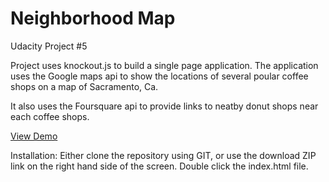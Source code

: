 # Neighborhood Map
Udacity Project #5

Project uses knockout.js to build a single page application. 
The application uses the Google maps api to show the locations of several poular coffee shops on a map of Sacramento, Ca. 

It also uses the Foursquare api to provide links to neatby donut shops near each coffee shops.<br />

[View Demo](http://howlinmad.github.io/Neighborhood-Map/)

Installation:
Either clone the repository using GIT, or use the download ZIP link on the right hand side of the screen. Double click the index.html file. 




